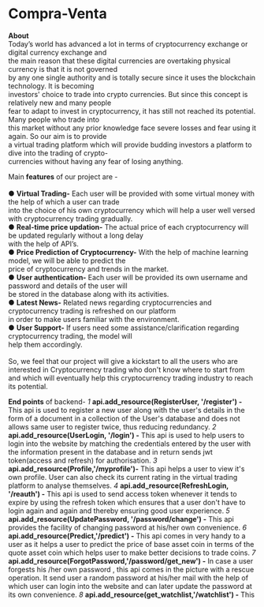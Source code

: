 # Compra-Venta

**About** <br />
Today’s world has advanced a lot in terms of cryptocurrency exchange or digital currency exchange and <br />
the main reason that these digital currencies are overtaking physical currency is that it is not governed <br />
by any one single authority and is totally secure since it uses the blockchain technology. It is becoming <br />
investors' choice to trade into crypto currencies. But since this concept is relatively new and many people <br />
fear to adapt to invest in cryptocurrency, it has still not reached its potential. Many people who trade into<br />
this market without any prior knowledge face severe losses and fear using it again. So our aim is to provide <br />
a virtual trading platform which will provide budding investors a platform to dive into the trading of crypto-<br/>
currencies without having any fear of losing anything.<br />

Main **features** of our project are - <br />
<br />
● **Virtual Trading-** Each user will be provided with some virtual money with the help of which a user can trade<br />
into the choice of his own cryptocurrency which will help a user well versed with cryptocurrency trading gradually.<br />
● **Real-time price updation-** The actual price of each cryptocurrency will be updated regularly without a long delay<br />
with the help of API’s.<br />
● **Price Prediction of Cryptocurrency-** With the help of machine learning model, we will be able to predict the <br />
price of cryptocurrency and trends in the market.<br />
● **User authentication-** Each user will be provided its own username and password and details of the user will <br />
be stored in the database along with its activities.<br />
● **Latest News-** Related news regarding cryptocurrencies and cryptocurrency trading is refreshed on our platform<br />
in order to make users familiar with the environment.<br />
● **User Support-** If users need some assistance/clarification regarding cryptocurrency trading, the model will<br />
help them accordingly.<br />
<br />
So, we feel that our project will give a kickstart to all the users who are interested in Cryptocurrency trading who don't know where to start from and which will eventually help this cryptocurrency trading industry to reach its potential.
<br />

**End points** of backend-
*1* **api.add_resource(RegisterUser, '/register') -** This api is used to register a new user along with the user's details in the form of a document in a collection of the User's database and does not allows same user to register twice, thus reducing redundancy.
*2* **api.add_resource(UserLogin, '/login') -** This api is used to help users to login into the website by matching the credentials entered by the user with the information present in the database and in return sends jwt token(access and refresh) for authorisation.
*3* **api.add_resource(Profile,'/myprofile')-** This api helps a user to view it's own profile. User can also check its current rating in the virtual trading platform to analyse themselves.
*4* **api.add_resource(RefreshLogin, '/reauth') -** This api is used to send access token whenever it tends to expire by using the refresh token which ensures that a user don't have to login again and again and thereby ensuring good user experience.
*5* **api.add_resource(UpdatePassword, '/password/change') -** This api provides the facility of changing password at his/her own convenience.
*6* **api.add_resource(Predict,'/predict') -** This api comes in very handy to a user as it helps a user to predict the price of base asset coin in terms of the quote asset coin which helps user to make better decisions to trade coins.
*7* **api.add_resource(ForgotPassword,'/password/get_new') -** In case a user forgests his /her own password , this api comes in the picture with a rescue operation. It send user a random password at his/her mail with the help of which user can login into the website and can later update the password at its own convenience.
*8* **api.add_resource(get_watchlist,'/watchlist') -** This 



